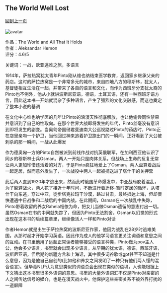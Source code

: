 ## The World Well Lost
[回到上一页](https://boheme13.github.io/Reviews/)  &nbsp;&nbsp;
<br>
<br>
![avatar](https://mpd-biblio-covers.imgix.net/9781250883537.jpg)

作品：The World and All That It Holds <br>
作者：Aleksandar Hemon <br>
评分：4.6/5 <br>

关键词：一战，欧亚逃难之旅，多语言

1914年，萨拉热窝犹太青年Pinto刚从维也纳结束医学教育，返回家乡继承父亲的药店。这时的萨拉热窝是一个非常多元的城市，来自四地八方的穆斯林，犹太人，基督徒相互生活在一起，并带来了各自的语言和文化，而作为西班牙分支犹太裔的Pinto也不例外，他从小就讲波斯尼亚语，德语，土耳其语，还有一种西班牙语方言，因此这本书一开始就混杂了多种语言，产生了强烈的文化交融感，而这也奠定了整本小说的基调

在文化中心维也纳学医的几年让Pinto的浪漫天性彻底解放，也让他偷尝同性禁果并意识到了自己的性取向。在那个世界大战即将发生的年代，Pinto丝毫没有意识到即将发生的剧变。当奥匈帝国储君斐迪南大公巡视路过Pinto的药店时，Pinto正在店里亲吻一个护卫，当他回过神来追着护卫跑出门的一瞬间，正好看到了大公被刺杀的那一瞬间，一战从此爆发

作为德奥匈一方的Pinto自然被派到前线作战对抗英俄联军，在加利西亚他认识了同乡的穆斯林士兵Osman。两人一开始只是肉体关系，但战场上生命的反复无常让两人更加珍惜还活着的对方，于是Pinto疯狂地爱上了Osman，两人盘算着战后一起定居，然而意外发生了，一次战役中两人一起被捕送进了塔什干的关押营

此后两人直到1920年才逃出来，然而此时俄国革命爆发中，中亚战局胶着混乱，为了躲避战火，两人花了接近十年时间，不断进行着迁移-暂时定居的循环，从塔什干向东逃，穿过中亚，徒步塔克拉玛干沙漠，路过甘肃，最终抵达上海，但却很快遭遇中日战争和二战后的中国内战。在此期间，Osman在一次战乱中失踪，Pinto带着收留的养女Rahela相依为命，把女儿当做Osman遗留的意志付出一切。虽然Osman在书的中间就失踪了，但因为Pinto无法割舍，Osman以幻觉的形式出现在这本书的后续篇章里，继续像活人一样和Pinto对话

作者Hemon就是出生于萨拉热窝的波斯尼亚作家，他因为战乱在28岁时逃难美国，从那时起才开始学习英语。因此作为成人的他学习语言更关注词语和意思之间的互动。在书里他用了远超正常读者能够接受的语言种类，Pinto做为pov主人公，他会多少语言，书里就会出现多少语言，从早期的犹太语，德语，西班牙语，波斯尼亚语，但后期的新疆方言和上海话，其中很多词谷歌或gpt甚至不知道是什么意思，因为是他自己自创的(比如他和养女之间发明了一种只有他们两人懂的混合语言)。但毕竟NLP认为意思类似的词语总会出现在类似的语境，人也能根据上下文猜出这本书里很多外语词的意思。书里的大量外语词汇不仅是Pinto对亲密的人之间传达信号的媒介，也是在漫天战火中，他保护这些亲密关系不被外界打扰的一道屏障